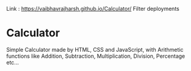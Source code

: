 Link : https://vaibhavrajharsh.github.io/Calculator/
Filter deployments

# Calculator
Simple Calculator made by HTML, CSS and JavaScript, with Arithmetic functions like Addition, Subtraction, Multiplication, Division, Percentage etc...
